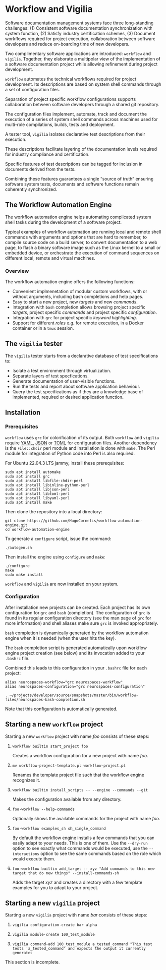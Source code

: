 # Workflow and Vigilia

Software documentation management systems face three long-standing
challenges: (1) Consistent software documentation synchronization with
system function, (2) Satisfy industry certification schemes, (3)
Document workflows required for project execution, collaboration
between software developers and reduce on-boarding time of new
developers.

Two complimentary software applications are introduced: `workflow` and
`vigilia`.  Together, they elaborate a multipolar view of the
implementation of a software documentation project while allowing
refinement during project development.

`workflow` automates the technical workflows required for project
development.  Its descriptions are based on system shell commands
through a set of configuration files.

Separation of project specific workflow configurations supports
collaboration between software developers through a shared git
repository.

The configuration files implement, automate, track and document the
execution of a series of system shell commands across machines used
for multi-role compilations, builds, tests and deployment.

A tester tool, `vigilia` isolates declarative test descriptions from
their execution.

These descriptions facilitate layering of the documentation levels
required for industry compliance and certification.

Specific features of test descriptions can be tagged for inclusion in
documents derived from the tests.

Combining these features guarantees a single “source of truth”
ensuring software system tests, documents and software functions
remain coherently synchronized.


## The Workflow Automation Engine

The workflow automation engine helps automating complicated system
shell tasks during the development of a software project.

Typical examples of workflow automation are running local and remote
shell commands with arguments and options that are hard to remember,
to compile source code on a build server, to convert documentation to
a web page, to flash a binary software image such as the Linux kernel
to a small or embedded device, or orchestrate the execution of command
sequences on different local, remote and virtual machines.

### Overview

The workflow automation engine offers the following functions:

- Convenient implmenetation of modular custom workflows, with or
  without arguments, including bash completions and help pages.
- Easy to start a new project, new _targets_ and new _commands_.
- Integration with `bash` completion allows browsing project specific
  _targets_, project specific _commands_ and project specific
  _configuration_.
- Integration with `grc` for project specific _keyword highlighting_.
- Support for different _roles_ e.g. for remote execution, in a Docker
  container or in a `tmux` session.

## The `vigilia` tester

The `vigilia` tester starts from a declarative database of test
specifications to:

- Isolate a test environment through virtualization.
- Separate layers of test specfications.
- Generate documentation of user-visible functions.
- Run the tests and report about software application behaviour.
- Query the test specifications as if they are a knowledge base of
  implemented, required or desired application function.


## Installation

### Prerequisites

`workflow` uses `grc` for colorification of its output.  Both
`workflow` and `vigilia` require [YAML](https://yaml.org/),
[JSON](https://toml.io/en/) or [TOML](https://toml.io/en/) for
configuration files.  Another dependency is the `File::chdir` perl
module and installation is done with `make`.  The Perl module for
integration of Python code into Perl is also required.

For Ubuntu 22.04.3 LTS jammy, install these prerequisites:

```
sudo apt install automake
sudo apt install grc
sudo apt install libfile-chdir-perl
sudo apt install libinline-python-perl
sudo apt install libjson-perl
sudo apt install libtoml-perl
sudo apt install libyaml-perl
sudo apt install make
```

Then clone the repository into a local directory:

```
git clone https://github.com/HugoCornelis/workflow-automation-engine.git
cd workflow-automation-engine
```

To generate a `configure` script, issue the command:

```
./autogen.sh
```

Then install the engine using `configure` and `make`:

```
./configure
make
sudo make install
```

`workflow` and `vigilia` are now installed on your system.


### Configuration

After installation new projects can be created.  Each project has its
own configuration for `grc` and `bash` (completion).  The
configuration of `grc` is found in its regular configuration directory
(see the man page of `grc` for more information) and shell aliases
make sure `grc` is invoked appropriately.

`bash` completion is dynamically generated by the workflow automation
engine when it is needed (when the user hits the <tab> key).

The `bash` completion script is generated automatically upon workflow
engine project creation (see below) and its invocation added to your
`.bashrc` file.

Combined this leads to this configuration in your `.bashrc` file for
each project:

```
alias neurospaces-workflow="grc neurospaces-workflow"
alias neurospaces-configuration="grc neurospaces-configuration"

. ~/projects/developer/source/snapshots/master/bin/workflow-files/neurospaces-bash-completion.sh
```

Note that this configuration is automatically generated.


## Starting a new `workflow` project

Starting a new `workflow` project with name *foo* consists of these
steps:

1. `workflow builtin start_project foo`

	Creates a workflow configuration for a new project with name
    *foo*.

2. `mv workflow-project-template.pl workflow-project.pl`

	Renames the template project file such that the workflow engine
	recognizes it.

3. `workflow builtin install_scripts -- --engine --commands --git`

	Makes the configuration available from any directory.

4. `foo-workflow --help-commands`

	Optionally shows the available commands for the project with name
    *foo*.

5. `foo-workflow examples_sh sh_single_command`

	By default the workflow engine installs a few commands that you
    can easily adapt to your needs.  This is one of them.  Use the
    `--dry-run` option to see exactly what commands would be executed,
    use the `--interactions` option to see the same commands based on
    the role which would execute them.

6. `foo-workflow builtin add_target -- xyz "Add commands to this new target that do new things" --install-commands-sh`

	Adds the target *xyz* and creates a directory with a few template
    examples for you to adapt to your project.


## Starting a new `vigilia` project

Starting a new `vigilia` project with name *bar* consists of these
steps:

1. `vigilia configuration-create bar alpha`

2. `vigilia module-create 100_test_module`

3. `vigilia command-add 100_test_module a_tested_command "This test tests 'a_tested_command' and expects the output it currently generates`

This section is incomplete.


